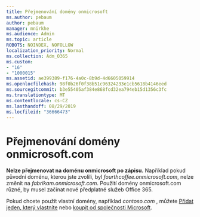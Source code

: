 ```yaml
---
title: Přejmenování domény onmicrosoft
ms.author: pebaum
author: pebaum
manager: mnirkhe
ms.audience: Admin
ms.topic: article
ROBOTS: NOINDEX, NOFOLLOW
localization_priority: Normal
ms.collection: Adm_O365
ms.custom:
- "16"
- "1000015"
ms.assetid: ae399389-f176-4a0c-8b9d-4d6605059914
ms.openlocfilehash: 98f0b26f0f38b51c96324233e1cb5618b4146eed
ms.sourcegitcommit: b3e55405af384e868fcd32ea794eb15d1356c3fc
ms.translationtype: MT
ms.contentlocale: cs-CZ
ms.lasthandoff: 08/29/2019
ms.locfileid: "36666473"
---
```

# <a name="rename-your-onmicrosoftcom-domain"></a>Přejmenování domény onmicrosoft.com

 **Nelze přejmenovat na doménu onmicrosoft po zápisu.** Například pokud původní doménu, kterou jste zvolili, byl *fourthcoffee.onmicrosoft.com*, nelze změnit na *fabrikam.onmicrosoft.com*. Použití domény onmicrosoft.com různé, by musel začínat nové předplatné služeb Office 365.
  
Pokud chcete použít vlastní domény, například *contoso.com* , můžete [Přidat jeden, který vlastníte](https://support.office.com/article/6383f56d-3d09-4dcb-9b41-b5f5a5efd611) nebo [koupit od společnosti Microsoft](https://support.office.com/article/1561140a-16a9-4a02-822d-a989250e479d).
  